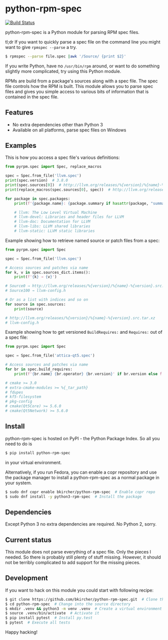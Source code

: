 # python-rpm-spec

[![Build Status](https://travis-ci.org/bkircher/python-rpm-spec.svg?branch=master)](https://travis-ci.org/bkircher/python-rpm-spec)

python-rpm-spec is a Python module for parsing RPM spec files.

tl;dr
If you want to quickly parse a spec file on the command line you might want to
give `rpmspec --parse` a try.
```sh
$ rpmspec --parse file.spec |awk '/Source/ {print $2}'
```

If you write Python, have no `/usr/bin/rpm` around, or want to do something
slightly more complicated, try using this Python module.

RPMs are build from a package's sources along with a spec file. The spec file
controls how the RPM is built. This module allows you to parse spec files and
gives you simple access to various bits of information that is contained in the
spec file.

## Features
* No extra dependencies other than Python 3
* Available on all platforms, parse spec files on Windows

## Examples
This is how you access a spec file's various definitions:
```python
from pyrpm.spec import Spec, replace_macros

spec = Spec.from_file('llvm.spec')
print(spec.version)  # 3.8.0
print(spec.sources[0])  # http://llvm.org/releases/%{version}/%{name}-%{version}.src.tar.xz
print(replace_macros(spec.sources[0], spec))  # http://llvm.org/releases/3.8.0/llvm-3.8.0.src.tar.xz

for package in spec.packages:
    print(f'{package.name}: {package.summary if hasattr(package, "summary") else spec.summary}')

    # llvm: The Low Level Virtual Machine
    # llvm-devel: Libraries and header files for LLVM
    # llvm-doc: Documentation for LLVM
    # llvm-libs: LLVM shared libraries
    # llvm-static: LLVM static libraries

```

Example showing how to retrieve named source or patch files from a spec:
```python
from pyrpm.spec import Spec

spec = Spec.from_file('llvm.spec')

# Access sources and patches via name
for k, v in spec.sources_dict.items():
    print(f'{k} → {v}')

# Source0 → http://llvm.org/releases/%{version}/%{name}-%{version}.src.tar.xz
# Source100 → llvm-config.h

# Or as a list with indices and so on
for source in spec.sources:
    print(source)

# http://llvm.org/releases/%{version}/%{name}-%{version}.src.tar.xz
# llvm-config.h
```

Example showing how to get versioned `BuildRequires:` and `Requires:` out of a
spec file:
```python
from pyrpm.spec import Spec

spec = Spec.from_file('attica-qt5.spec')

# Access sources and patches via name
for br in spec.build_requires:
    print(f'{br.name} {br.operator} {br.version}' if br.version else f'{br.name}')

# cmake >= 3.0
# extra-cmake-modules >= %{_tar_path}
# fdupes
# kf5-filesystem
# pkg-config
# cmake(Qt5Core) >= 5.6.0
# cmake(Qt5Network) >= 5.6.0
```

## Install

python-rpm-spec is hosted on PyPI - the Python Package Index. So all you need to do is

```bash
$ pip install python-rpm-spec
```

in your virtual environment.

Alternatively, if you run Fedora, you can enable a copr repository and use the
package manager to install a python-rpm-spec as a normal package in your
system.

```bash
$ sudo dnf copr enable bkircher/python-rpm-spec  # Enable copr repo
$ sudo dnf install -y python3-rpm-spec  # Install the package
```

## Dependencies
Except Python 3 no extra dependencies are required. No Python 2, sorry.

## Current status
This module does not parse everything of a spec file. Only the pieces I needed.
So there is probably still plenty of stuff missing. However, it should not be
terribly complicated to add support for the missing pieces.

## Development
If you want to hack on this module you could start with following recipe:

```bash
$ git clone https://github.com/bkircher/python-rpm-spec.git  # Clone the repo
$ cd python-rpm-spec  # Change into the source directory
$ mkdir .venv && python3 -m venv .venv  # Create a virtual environment
$ source .venv/bin/activate  # Activate it
$ pip install pytest  # Install py.test
$ pytest  # Execute all tests
```
Happy hacking!

<!-- vim: et sw=4 ts=4:
-->
